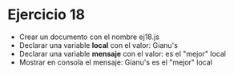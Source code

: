 # Ejercicio 18

- Crear un documento con el nombre ej18.js
- Declarar una variable **local** con el valor: Gianu's
- Declarar una variable **mensaje** con el valor: es el "mejor" local
- Mostrar en consola el mensaje: Gianu's es el "mejor" local